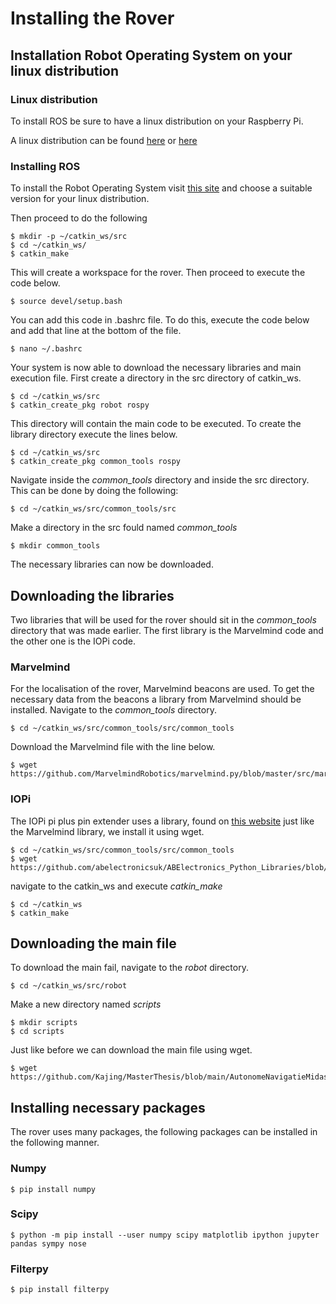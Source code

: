 # Installing the Rover
## Installation Robot Operating System on your linux distribution
### Linux distribution
To install ROS be sure to have a linux distribution on your Raspberry Pi.

A linux distribution can be found [here](https://ubuntu.com/download/raspberry-pi) or [here](https://ubuntu-mate.org/download/)

### Installing ROS

To install the Robot Operating System visit [this site](http://wiki.ros.org/ROS/Installation) and choose a suitable version for your linux distribution.

Then proceed to do the following

```
$ mkdir -p ~/catkin_ws/src
$ cd ~/catkin_ws/
$ catkin_make
```

This will create a workspace for the rover.
Then proceed to execute the code below.

```
$ source devel/setup.bash
```

You can add this code in .bashrc file. To do this, execute the code below and add that line at the bottom of the file.

```
$ nano ~/.bashrc
```

Your system is now able to download the necessary libraries and main execution file.
First create a directory in the src directory of catkin_ws.

```
$ cd ~/catkin_ws/src
$ catkin_create_pkg robot rospy
```

This directory will contain the main code to be executed. To create the library directory execute the lines below.

```
$ cd ~/catkin_ws/src
$ catkin_create_pkg common_tools rospy
```

Navigate inside the *common_tools* directory and inside the src directory. This can be done by doing the following:

```
$ cd ~/catkin_ws/src/common_tools/src
```

Make a directory in the src fould named *common_tools*

```
$ mkdir common_tools
```

The necessary libraries can now be downloaded.

## Downloading the libraries

Two libraries that will be used for the rover should sit in the *common_tools* directory that was made earlier. The first library is the Marvelmind code and the other one is the IOPi code. 

### Marvelmind
For the localisation of the rover, Marvelmind beacons are used. To get the necessary data from the beacons a library from Marvelmind should be installed.
Navigate to the *common_tools* directory.

```
$ cd ~/catkin_ws/src/common_tools/src/common_tools
```
Download the Marvelmind file with the line below.
```
$ wget https://github.com/MarvelmindRobotics/marvelmind.py/blob/master/src/marvelmind.py
```

### IOPi
The IOPi pi plus pin extender uses a library, found on [this website](https://github.com/abelectronicsuk/ABElectronics_Python_Libraries/tree/master/IOPi) just like the Marvelmind library, we install it using wget.

```
$ cd ~/catkin_ws/src/common_tools/src/common_tools
$ wget https://github.com/abelectronicsuk/ABElectronics_Python_Libraries/blob/master/IOPi/IOPi.py
```

navigate to the catkin_ws and execute *catkin_make*

```
$ cd ~/catkin_ws
$ catkin_make
```

## Downloading the main file

To download the main fail, navigate to the *robot* directory.

```
$ cd ~/catkin_ws/src/robot
```

Make a new directory named *scripts*

```
$ mkdir scripts
$ cd scripts
```

Just like before we can download the main file using wget.

```
$ wget https://github.com/Kajing/MasterThesis/blob/main/AutonomeNavigatieMidas.py
```

## Installing necessary packages

The rover uses many packages, the following packages can be installed in the following manner.

### Numpy

```
$ pip install numpy
```

### Scipy

```
$ python -m pip install --user numpy scipy matplotlib ipython jupyter pandas sympy nose
```

### Filterpy

```
$ pip install filterpy
```

